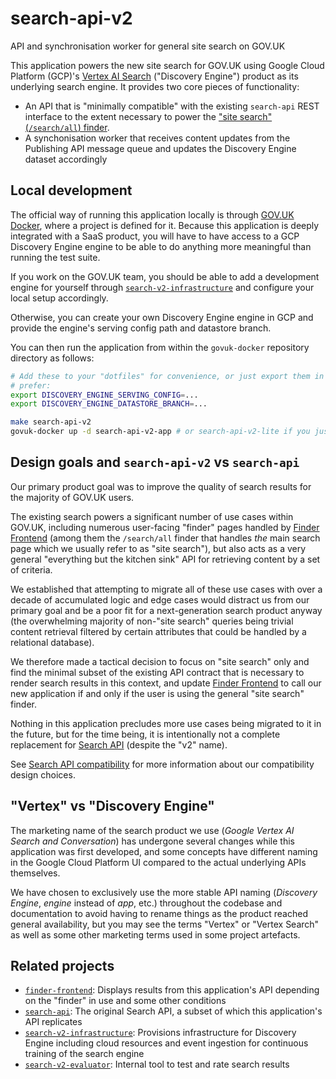 # search-api-v2
API and synchronisation worker for general site search on GOV.UK

This application powers the new site search for GOV.UK using Google Cloud Platform (GCP)'s [Vertex
AI Search][vertex-docs] ("Discovery Engine") product as its underlying search engine. It provides
two core pieces of functionality:
- An API that is "minimally compatible" with the existing `search-api` REST interface to the extent
  necessary to power the ["site search" (`/search/all`) finder][search-all-finder].
- A synchonisation worker that receives content updates from the Publishing API message queue and
  updates the Discovery Engine dataset accordingly

## Local development
The official way of running this application locally is through [GOV.UK Docker][govuk-docker], where
a project is defined for it. Because this application is deeply integrated with a SaaS product, you
will have to have access to a GCP Discovery Engine engine to be able to do anything more meaningful
than running the test suite.

If you work on the GOV.UK team, you should be able to add a development engine for yourself through
[`search-v2-infrastructure`][search-v2-infrastructure] and configure your local setup accordingly.

Otherwise, you can create your own Discovery Engine engine in GCP and provide the engine's serving
config path and datastore branch.

You can then run the application from within the `govuk-docker` repository directory as follows:

```bash
# Add these to your "dotfiles" for convenience, or just export them in your terminal session if you
# prefer:
export DISCOVERY_ENGINE_SERVING_CONFIG=...
export DISCOVERY_ENGINE_DATASTORE_BRANCH=...

make search-api-v2
govuk-docker up -d search-api-v2-app # or search-api-v2-lite if you just want to run tests
```

## Design goals and `search-api-v2` vs `search-api`
Our primary product goal was to improve the quality of search results for the majority of GOV.UK
users.

The existing search powers a significant number of use cases within GOV.UK, including numerous
user-facing "finder" pages handled by [Finder Frontend][finder-frontend] (among them the
`/search/all` finder that handles _the_ main search page which we usually refer to as "site
search"), but also acts as a very general "everything but the kitchen sink" API for retrieving
content by a set of criteria.

We established that attempting to migrate all of these use cases with over a decade of accumulated
logic and edge cases would distract us from our primary goal and be a poor fit for a next-generation
search product anyway (the overwhelming majority of non-"site search" queries being trivial content
retrieval filtered by certain attributes that could be handled by a relational database).

We therefore made a tactical decision to focus on "site search" only and find the minimal subset of
the existing API contract that is necessary to render search results in this context, and update
[Finder Frontend][finder-frontend] to call our new application if and only if the user is using the
general "site search" finder.

Nothing in this application precludes more use cases being migrated to it in the future, but for the
time being, it is intentionally not a complete replacement for [Search API][search-api] (despite the
"v2" name).

See [Search API compatibility](docs/search_api_compatibility.md) for more information about our
compatibility design choices.

## "Vertex" vs "Discovery Engine"
The marketing name of the search product we use (_Google Vertex AI Search and Conversation_) has
undergone several changes while this application was first developed, and some concepts have
different naming in the Google Cloud Platform UI compared to the actual underlying APIs themselves.

We have chosen to exclusively use the more stable API naming (_Discovery Engine_, _engine_ instead
of _app_, etc.) throughout the codebase and documentation to avoid having to rename things as the
product reached general availability, but you may see the terms "Vertex" or "Vertex Search" as well
as some other marketing terms used in some project artefacts.

## Related projects
- [`finder-frontend`][finder-frontend]: Displays results from this application's API depending on
      the "finder" in use and some other conditions
- [`search-api`][search-api]: The original Search API, a subset of which this application's API
      replicates
- [`search-v2-infrastructure`][search-v2-infrastructure]: Provisions infrastructure for Discovery
      Engine including cloud resources and event ingestion for continuous training of the search
      engine
- [`search-v2-evaluator`][search-v2-evaluator]: Internal tool to test and rate search results


[vertex-docs]: https://cloud.google.com/generative-ai-app-builder/docs/introduction
[search-all-finder]: https://www.gov.uk/search/all
[govuk-docker]: https://github.com/alphagov/govuk-docker
[finder-frontend]: https://github.com/alphagov/finder-frontend
[search-api]: https://github.com/alphagov/search-api
[search-v2-infrastructure]: https://github.com/alphagov/search-v2-infrastructure
[search-v2-evaluator]: https://github.com/alphagov/search-v2-evaluator
